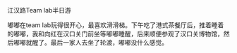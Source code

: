 江汉路Team lab半日游

嘟嘟在team lab玩得很开心，最喜欢滑滑梯。下午吃了港式茶餐厅后，推着睡着的嘟嘟，我和向红在汉口关门前坐等嘟嘟睡醒，后来顺便参观了汉口关博物馆，然后嘟嘟就醒了。最后一家人去坐了轮渡，嘟嘟没什么感觉。
